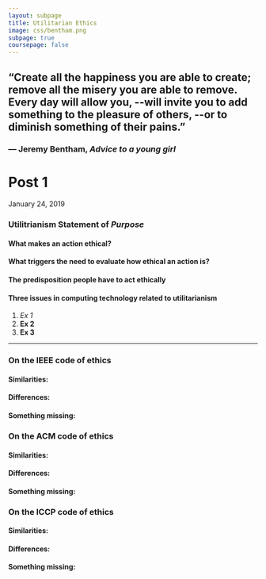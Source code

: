 ```yaml
---
layout: subpage
title: Utilitarian Ethics
image: css/bentham.png
subpage: true
coursepage: false
---
```


## “Create all the happiness you are able to create; remove all the misery you are able to remove. Every day will allow you, --will invite you to add something to the pleasure of others, --or to diminish something of their pains.”
### ― Jeremy Bentham, *Advice to a young girl* 

Post 1
======
January 24, 2019 

### Utilitrianism Statement of *Purpose*

#### What makes an action ethical? 

#### What triggers the need to evaluate how ethical an action is?

#### The predisposition people have to act ethically 

#### Three issues in computing technology related to utilitarianism
1. *Ex 1*
2. **Ex 2**
3. **Ex 3**

-------------------------------------------------------------------

### On the IEEE code of ethics

#### Similarities: 
#### Differences: 
#### Something missing: 

### On the ACM code of ethics 

#### Similarities: 
#### Differences: 
#### Something missing: 

### On the ICCP code of ethics 

#### Similarities: 
#### Differences:
#### Something missing:  




